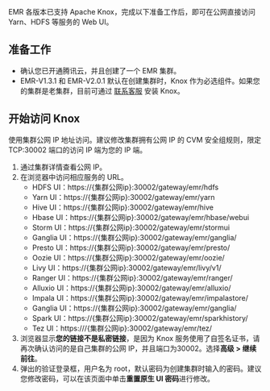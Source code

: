 EMR 各版本已支持 Apache Knox，完成以下准备工作后，即可在公网直接访问 Yarn、HDFS 等服务的 Web UI。

## 准备工作
- 确认您已开通腾讯云，并且创建了一个 EMR 集群。
- EMR-V1.3.1 和 EMR-V2.0.1 默认在创建集群时，Knox 作为必选组件。如果您的集群是老集群，目前可通过 [联系客服](https://cloud.tencent.com/about/connect) 安装 Knox。

## 开始访问 Knox
使用集群公网 IP 地址访问。建议修改集群拥有公网 IP 的 CVM 安全组规则，限定 TCP:30002 端口的访问 IP 端为您的 IP 端。
1. 通过集群详情查看公网 IP。
2. 在浏览器中访问相应服务的 URL。
   - HDFS UI：https://{集群公网ip}:30002/gateway/emr/hdfs
   - Yarn UI：https://{集群公网ip}:30002/gateway/emr/yarn
   - Hive UI：https://{集群公网ip}:30002/gateway/emr/hive
   - Hbase UI：https://{集群公网ip}:30002/gateway/emr/hbase/webui
   - Storm UI：https://{集群公网ip}:30002/gateway/emr/stormui
   - Ganglia UI：https://{集群公网ip}:30002/gateway/emr/ganglia/
   - Presto UI：https://{集群公网ip}:30002/gateway/emr/presto/
   - Oozie UI：https://{集群公网ip}:30002/gateway/emr/oozie/
   - Livy UI：https://{集群公网ip}:30002/gateway/emr/livy/v1/
   - Ranger UI：https://{集群公网ip}:30002/gateway/emr/ranger/
   - Alluxio UI：https://{集群公网ip}:30002/gateway/emr/alluxio/
   - Impala UI：https://{集群公网ip}:30002/gateway/emr/impalastore/
   - Ganglia UI：https://{集群公网ip}:30002/gateway/emr/ganglia/
   - Spark UI：https://{集群公网ip}:30002/gateway/emr/sparkhistory/
   - Tez UI：https:///{集群公网ip}:30002/gateway/emr/tez/
3. 浏览器显示**您的链接不是私密链接**，是因为 Knox 服务使用了自签名证书，请再次确认访问的是自己集群的公网 IP，并且端口为30002。选择**高级 > 继续前往**。
4. 弹出的验证登录框，用户名为 root，默认密码为创建集群时输入的密码。建议您修改密码，可以在该页面中单击**重置原生 UI 密码**进行修改。



